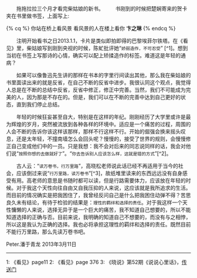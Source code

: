 　　拖拖拉拉三个月才看完柴姑娘的新书。
　　书刚到的时候把楚娴寄来的贺卡夹在书里做书签，上面写上:

{% cq %} 
你站在桥上看风景
看风景的人在楼上看你
**卞之琳**
 {% endcq %}

　　注明开始看书之日2013.1.1，卡片是类似即拍即得的巴黎埃菲尔铁塔。在《看见》里，柴姑娘写到刚到央视的时候，陈虻批评她“`娇弱造作，不可忍受`” [^1]。想到当初在书签上写那诗的心情，确实可以配上矫揉造作的标签。难道这是年轻的通病？
  
　　如果可以像鲁迅先生讲的那样在书本的字里行间读出其他，那么我在柴姑娘的书里面读出来的就是反省，在自己不断的反省中进步。我很认同这个观点，我觉得人总是在不断的总结中反省，反省中修正，修正中完善。当然，我们不可能成为完美的人，因为那是不存在的。但是，我们可以在不断的完善中达到自己更好的状态，直到我们停止总结。
  
　　年轻的时候狂妄甚至自大，特别是在这样的年纪。刚刚经历了大学里或许是最为辉煌的岁月，突然被流放到各种各样的环境中。适应是一个痛苦的过程，周围的人会不断的告诉你该这样该那样，那样不行这样不行。开始的倔强会换来摇头叹息，还是太年轻，不撞南墙怎么会回头呢？慢慢的，接受了世界的规则，会慢慢修正自己变成他们中的一员。只是我想：我不会对后来的同志说同样的话，我会对他们说“`按照你想的去做就好了`”。“`你去告诉别人应该怎么样，这就是错的方式`”[^2]。
  
　　古人云：“`读万卷书，行万里路`”，高晓松老师说此话已经不再适用于当今的社会，应该倒过来说“`行万里路，读万卷书`”[^3]，故纸堆里读来的东西远远没有自身感受有用。高老师的意思是书随时都可以读，但是行路需要体力，应该放在年轻的时候。对于我这个天性向往自由又自我压抑的人来说，这应该就是我所追求的生活。而目前的情况确实是把我困住了，我曾经反问自己是什么把我困住动弹不得？苦思良久未有结论，有待于检验的结果是：`理性的羁绊和选择的责任`。对于我这样一个天性慵懒的人来说，选择无异于是一个巨大的痛苦，我不知道自己想要的，所以不能知道选择的正确与否。目前来说，我明确的知道自己不想要的，而没有与之相悖，所以这是我认为正确的选择。我也必将承担这理性的羁绊和选择的责任。既然目前不能行万里路，那么先读万卷书吧。

Peter.潘于青龙
2013年3月11日

---



1: 《看见》page11
2: 《看见》page 376
3: 《晓说》第52期《说说心里话》，[传送门](http://t.cn/zYntIDX)

